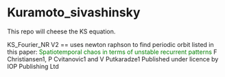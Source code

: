 # Kuramoto_sivashinsky

This repo will cheese the KS equation.   
   
KS_Fourier_NR V2 == uses newton raphson to find periodic orbit listed in this paper: <span style="color: green">Spatiotemporal chaos in terms of unstable recurrent patterns </span>
F Christiansen1, P Cvitanovic1 and V Putkaradze1
Published under licence by IOP Publishing Ltd
